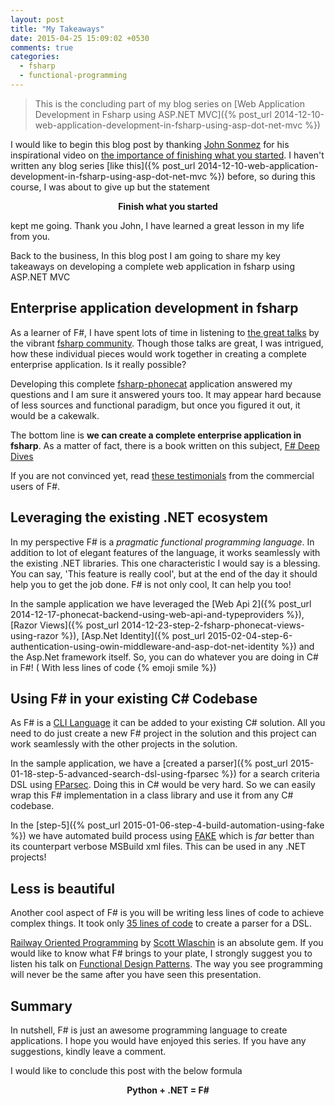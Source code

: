 ```yaml
---
layout: post
title: "My Takeaways"
date: 2015-04-25 15:09:02 +0530
comments: true
categories: 
  - fsharp
  - functional-programming
---
```


> This is the concluding part of my blog series on [Web Application Development in Fsharp using ASP.NET MVC]({% post_url 2014-12-10-web-application-development-in-fsharp-using-asp-dot-net-mvc %})

I would like to begin this blog post by thanking [John Sonmez](https://twitter.com/jsonmez) for his inspirational video on [the importance of finishing what you started](http://simpleprogrammer.com/2014/01/09/importance-finishing-started/). I haven't written any blog series [like this]({% post_url 2014-12-10-web-application-development-in-fsharp-using-asp-dot-net-mvc %}) before, so during this course, I was about to give up but the statement 

  <p style="text-align:center"> <strong> Finish what you started </strong> </p>

kept me going. Thank you John, I have learned a great lesson in my life from you.




Back to the business, In this blog post I am going to share my key takeaways on developing a complete web application in fsharp using ASP.NET MVC


## Enterprise application development in fsharp

As a learner of F#, I have spent lots of time in listening to [the great talks](https://vimeo.com/channels/c4fsharp) by the vibrant [fsharp community](http://c4fsharp.net/). Though those talks are great, I was intrigued, how these individual pieces would work together in creating a complete enterprise application. Is it really possible? 

Developing this complete [fsharp-phonecat](https://github.com/tamizhvendan/fsharp-phonecat) application answered my questions and I am sure it answered yours too. It may appear hard because of less sources and functional paradigm, but once you figured it out, it would be a cakewalk.

The bottom line is **we can create a complete enterprise application in fsharp**. As a matter of fact, there is a book written on this subject, [F# Deep Dives](http://www.amazon.com/gp/product/1617291323/ref=as_li_tl?ie=UTF8&camp=1789&creative=9325&creativeASIN=1617291323&linkCode=as2&tag=bor0b-20&linkId=SYG2CSFARCGD5KUL)

If you are not convinced yet, read [these testimonials](http://fsharp.org/testimonials/) from the commercial users of F#. 


## Leveraging the existing .NET ecosystem

In my perspective F# is a *pragmatic functional programming language*. In addition to lot of elegant features of the language, it works seamlessly with the existing .NET libraries. This one characteristic I would say is a blessing. You can say, 'This feature is really cool', but at the end of the day it should help you to get the job done. F# is not only cool, It can help you too!

In the sample application we have leveraged the [Web Api 2]({% post_url 2014-12-17-phonecat-backend-using-web-api-and-typeproviders %}), [Razor Views]({% post_url 2014-12-23-step-2-fsharp-phonecat-views-using-razor %}), [Asp.Net Identity]({% post_url 2015-02-04-step-6-authentication-using-owin-middleware-and-asp-dot-net-identity %}) and the Asp.Net framework itself. So, you can do whatever you are doing in C# in F#! ( With less lines of code {% emoji smile %})

## Using F# in your existing C# Codebase

As F# is a [CLI Language](http://en.wikipedia.org/wiki/List_of_CLI_languages#CLI_languages) it can be added to your existing C# solution. All you need to do just create a new F# project in the solution and this project can work seamlessly with the other projects in the solution. 

In the sample application, we have a [created a parser]({% post_url 2015-01-18-step-5-advanced-search-dsl-using-fparsec %}) for a search criteria DSL using [FParsec](http://www.quanttec.com/fparsec/). Doing this in C# would be very hard. So we can easily wrap this F# implementation in a class library and use it from any C# codebase. 

In the [step-5]({% post_url 2015-01-06-step-4-build-automation-using-fake %}) we have automated build process using [FAKE](http://fsharp.github.io/FAKE/) which is *far* better than its counterpart verbose MSBuild xml files. This can be used in any .NET projects!


## Less is beautiful

Another cool aspect of F# is you will be writing less lines of code to achieve complex things. It took only [35 lines of code](https://github.com/tamizhvendan/fsharp-phonecat/blob/5/Domain/SearchParser.fs#L10-L44) to create a parser for a DSL. 

[Railway Oriented Programming](http://fsharpforfunandprofit.com/rop/) by [Scott Wlaschin](https://twitter.com/ScottWlaschin) is an absolute gem. If you would like to know what F# brings to your plate, I strongly suggest you to listen his talk on [Functional Design Patterns](http://fsharpforfunandprofit.com/fppatterns/). The way you see programming will never be the same after you have seen this presentation. 



## Summary

In nutshell, F# is just an awesome programming language to create applications. I hope you would have enjoyed this series. If you have any suggestions, kindly leave a comment.

I would like to conclude this post with the below formula

  <p style="text-align:center"> <strong> Python + .NET = F# </strong> </p>